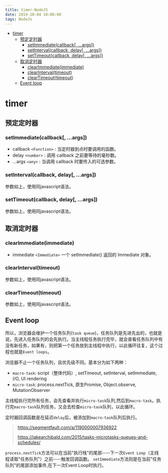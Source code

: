 ```yaml
---
title: timer-NodeJS
date: 2019-10-04 10:00:00
tags: NodeJs
---
```


<!-- @import "[TOC]" {cmd="toc" depthFrom=1 depthTo=6 orderedList=false} -->
<!-- code_chunk_output -->

- [timer](#timer)
  - [预定定时器](#预定定时器)
    - [setImmediate(callback[, ...args])](#setimmediatecallback-args)
    - [setInterval(callback, delay[, ...args])](#setintervalcallback-delay-args)
    - [setTimeout(callback, delay[, ...args])](#settimeoutcallback-delay-args)
  - [取消定时器](#取消定时器)
    - [clearImmediate(immediate)](#clearimmediateimmediate)
    - [clearInterval(timeout)](#clearintervaltimeout)
    - [clearTimeout(timeout)](#cleartimeouttimeout)
  - [Event loop](#event-loop)

<!-- /code_chunk_output -->

# timer

## 预定定时器

### setImmediate(callback[, ...args])

- callback `<Function>` : 当定时器到点时要调用的函数。
- delay `<number>` : 调用 callback 之前要等待的毫秒数。
- ...args `<any>` : 当调用 callback 时要传入的可选参数。

### setInterval(callback, delay[, ...args])

参数如上，使用同javascript语法。

### setTimeout(callback, delay[, ...args])

参数如上，使用同javascript语法。

## 取消定时器

### clearImmediate(immediate)

- immediate `<Immediate>` 一个 setImmediate() 返回的 Immediate 对象。

### clearInterval(timeout)

参数如上，使用同javascript语法。

### clearTimeout(timeout)

参数如上，使用同javascript语法。

## Event loop

所以，浏览器会维护一个任务队列(`task queue`)，任务队列是先进先出的，也就是说，先进入任务队列的会先执行。当主线程任务执行完毕，就会查看任务队列中有没有新任务，如果有，则把第一个任务放到主线程中执行，以此循环往复，这个过程也就是`Event loops`。

浏览器不止一个任务队列，且优先级不同。基本分为如下两种：

- `macro-task`: script（整体代码）, setTimeout, setInterval, setImmediate, I/O, UI rendering
- `micro-task`: process.nextTick, 原生Promise, Object.observe, MutationObserver

主线程执行完所有任务，会先查看并执行`micro-task`队列,然后到`macro-task`。执行完`macro-task`队列任务，又会去检查`micro-task`队列，以此循环。

定时器回调函数是在延迟`delay`后，被添加到`macro-task`队列后执行。

> https://segmentfault.com/a/1190000007936922
>
> https://jakearchibald.com/2015/tasks-microtasks-queues-and-schedules/

`process.nextTick`方法可以在当前"执行栈"的尾部----下一次`Event Loop`（主线程读取"任务队列"）之前----触发回调函数。
`setImmediate`方法则是在当前"任务队列"的尾部添加事件,在下一次Event Loop时执行。